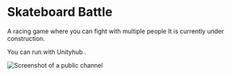 # Skateboard Battle 

A racing game where you can fight with multiple people
It is currently under construction.

You can run with Unityhub .

![Screenshot of a public channel](https://i.hizliresim.com/5fodtwq.png)

